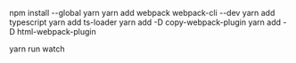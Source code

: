 npm install --global yarn
yarn add webpack webpack-cli --dev
yarn add typescript
yarn add ts-loader
yarn add -D copy-webpack-plugin
yarn add -D html-webpack-plugin

yarn run watch
